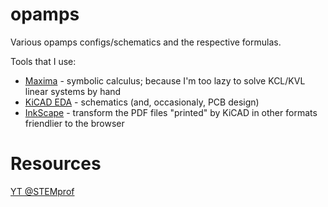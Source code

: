 # opamps
Various opamps configs/schematics and the respective formulas.



Tools that I use: 
* [Maxima](https://maxima.sourceforge.io/download.html) - symbolic calculus; because I'm too lazy to solve KCL/KVL linear systems by hand
* [KiCAD EDA](https://www.kicad.org/download/) - schematics (and, occasionaly, PCB design)
* [InkScape](https://inkscape.org/release/) - transform the PDF files "printed" by KiCAD in other formats friendlier to the browser
 
# Resources
[YT @STEMprof](https://www.youtube.com/@STEMprof)
